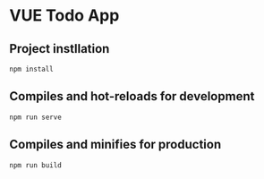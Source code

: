 # VUE Todo App

## Project instllation

```
npm install
```


## Compiles and hot-reloads for development

```
npm run serve
```


## Compiles and minifies for production

```
npm run build
```
